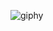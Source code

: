 


![giphy](https://user-images.githubusercontent.com/76794262/190620266-27148dc8-43b8-443c-bde3-8b8d1002ec9d.gif)


